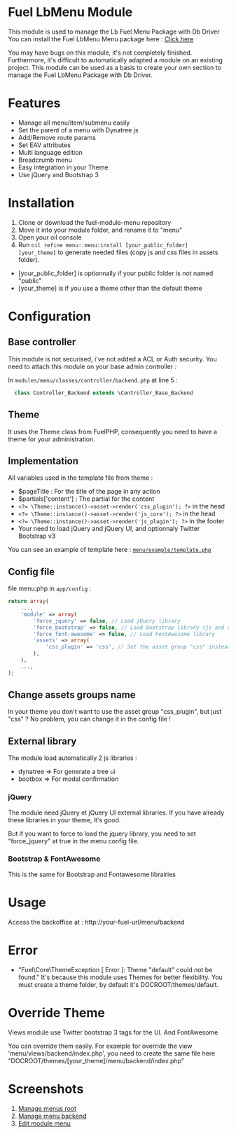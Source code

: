 # Fuel LbMenu Module

This module is used to manage the Lb Fuel Menu Package with Db Driver
You can install the Fuel LbMenu Menu package here : [Click here](https://github.com/jhuriez/fuel-lbMenu-package)

You may have bugs on this module, it's not completely finished. Furthermore, it's difficult to automatically adapted a module on an existing project.
This module can  be used as a basis to create your own section to manage the Fuel LbMenu Package with Db Driver.

# Features

* Manage all menu/item/submenu easily
* Set the parent of a menu with Dynatree js
* Add/Remove route params
* Set EAV attributes
* Multi language edition
* Breadcrumb menu
* Easy integration in your Theme
* Use jQuery and Bootstrap 3

# Installation

1. Clone or download the fuel-module-menu repository
2. Move it into your module folder, and rename it to "menu"
3. Open your oil console
4. Run `oil refine menu::menu:install [your_public_folder] [your_theme]` to generate needed files (copy js and css files in assets folder). 
* [your_public_folder] is optionnally if your public folder is not named "public"
* [your_theme] is if you use a theme other than the default theme

# Configuration

## Base controller

This module is not securised, i've not added a ACL or Auth security. You need to attach this module on your base admin controller :

In `modules/menu/classes/controller/backend.php` at line 5 :

```php
  class Controller_Backend extends \Controller_Base_Backend
```

## Theme

It uses the Theme class from FuelPHP, consequently you need to have a theme for your administration.

## Implementation

All variables used in the template file from theme :

* $pageTitle : For the title of the page in any action
* $partials['content'] : The partial for the content
* `<?= \Theme::instance()->asset->render('css_plugin'); ?>` in the head
* `<?= \Theme::instance()->asset->render('js_core'); ?>` in the head
* `<?= \Theme::instance()->asset->render('js_plugin'); ?>` in the footer
* Your need to load jQuery and jQuery UI, and optionnaly Twitter Bootstrap v3

You can see an example of template here : [`menu/example/template.php`](https://github.com/jhuriez/fuel-module-menu/blob/master/example/template.php)

## Config file

file menu.php in `app/config` :

```php
return array(
	...,
	'module' => array(
		'force_jquery' => false, // Load jQuery library
		'force_bootstrap' => false, // Load Bootstrap library (js and css)
		'force_font-awesome' => false, // Load FontAwesome library
		'assets' => array(
			'css_plugin' => 'css', // Set the asset group "css" instead of "css_plugin",
		),
	),
	...,
);
```

## Change assets groups name

In your theme you don't want to use the asset group "css_plugin", but just "css" ? No problem, you can change it in the config file !

## External library

The module load automatically 2 js libraries :

* dynatree => For generate a tree ui
* bootbox => For modal confirmation

### jQuery

The module need jQuery et jQuery UI external libraries. If you have already these libraries in your theme, it's good.

But if you want to force to load the jquery library, you need to set "force_jquery" at true in the menu config file.

### Bootstrap & FontAwesome

This is the same for Bootstrap and Fontawesome librairies 

# Usage

Access the backoffice at : http://your-fuel-url/menu/backend

# Error

* "Fuel\Core\ThemeException [ Error ]: Theme "default" could not be found." It's because this module uses Themes for better flexibility. You must create a theme folder, by default it's DOCROOT/themes/default.

# Override Theme

Views module use Twitter bootstrap 3 tags for the UI. And FontAwesome

You can override them easily. For example for override the view 'menu/views/backend/index.php', you need to create the same file here "DOCROOT/themes/[your_theme]/menu/backend/index.php"

# Screenshots

1. [Manage menus root](http://i.imgur.com/sO06Y6R.png)
2. [Manage menu backend](http://i.imgur.com/4BGDyPE.png)
3. [Edit module menu](http://i.imgur.com/lav0mPL.png)